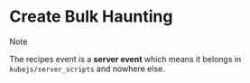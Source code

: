 # Create Bulk Haunting

> [!NOTE]
> The recipes event is a **server event** which means it belongs in `kubejs/server_scripts` and nowhere else.